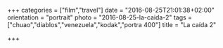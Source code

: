+++
categories = ["film","travel"]
date = "2016-08-25T21:01:38+02:00"
orientation = "portrait"
photo = "2016-08-25-la-caida-2"
tags = ["chuao","diablos","venezuela","kodak","portra 400"]
title = "La caída 2"

+++
